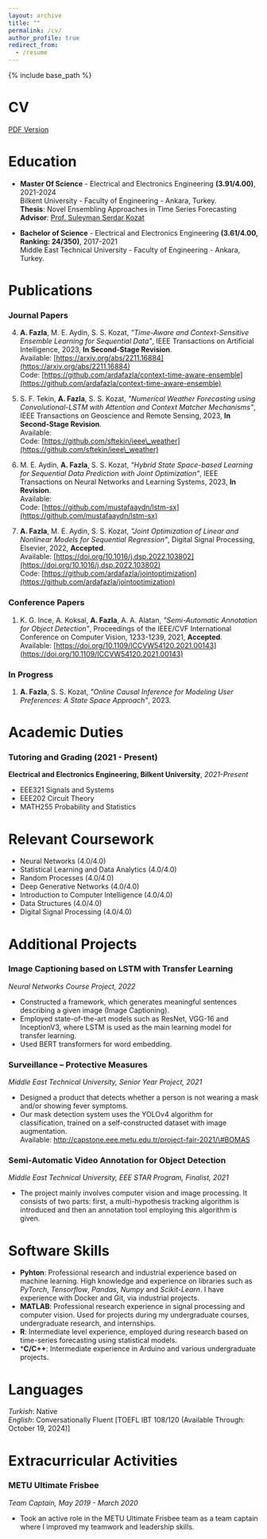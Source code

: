 ```yaml
---
layout: archive
title: ""
permalink: /cv/
author_profile: true
redirect_from:
  - /resume
---
```


{% include base_path %}

CV
======
[PDF Version](http://ardafazla.github.io/files/arda_fazla_cv.pdf)

Education
======
* **Master Of Science** - Electrical and Electronics Engineering **(3.91/4.00)**, 2021-2024  
Bilkent University - Faculty of Engineering - Ankara, Turkey.  
**Thesis**: Novel Ensembling Approaches in Time Series Forecasting  
**Advisor**: [Prof. Suleyman Serdar Kozat](http://kilyos.ee.bilkent.edu.tr/~kozat/)  

* **Bachelor of Science** - Electrical and Electronics Engineering **(3.61/4.00, Ranking: 24/350)**, 2017-2021  
Middle East Technical University - Faculty of Engineering - Ankara, Turkey.

Publications
======

### Journal Papers
4. **A. Fazla**, M. E. Aydin, S. S. Kozat, _"Time-Aware and Context-Sensitive Ensemble Learning for Sequential Data"_, IEEE Transactions on Artificial Intelligence, 2023, **In Second-Stage Revision**.  
   Available: [https://arxiv.org/abs/2211.16884](https://arxiv.org/abs/2211.16884)  
   Code: [https://github.com/ardafazla/context-time-aware-ensemble](https://github.com/ardafazla/context-time-aware-ensemble)  

3. S. F. Tekin, **A. Fazla**, S. S. Kozat, _"Numerical Weather Forecasting using Convolutional-LSTM with Attention and Context Matcher Mechanisms"_, IEEE Transactions on Geoscience and Remote Sensing, 2023, **In Second-Stage Revision**.  
   Available:  
   Code: [https://github.com/sftekin/ieee\_weather](https://github.com/sftekin/ieee\_weather)  

2. M. E. Aydin, **A. Fazla**, S. S. Kozat, _"Hybrid State Space-based Learning for Sequential Data Prediction with Joint Optimization"_, IEEE Transactions on Neural Networks and Learning Systems, 2023, **In Revision**.  
   Available:  
   Code: [https://github.com/mustafaaydn/lstm-sx](https://github.com/mustafaaydn/lstm-sx)  

1. **A. Fazla**, M. E. Aydin, S. S. Kozat, _"Joint Optimization of Linear and Nonlinear Models for Sequential Regression"_, Digital Signal Processing, Elsevier, 2022, **Accepted**.  
   Available: [https://doi.org/10.1016/j.dsp.2022.103802](https://doi.org/10.1016/j.dsp.2022.103802)  
   Code: [https://github.com/ardafazla/jointoptimization](https://github.com/ardafazla/jointoptimization)  

### Conference Papers
1. K. G. Ince, A. Koksal, **A. Fazla**, A. A. Alatan, _"Semi-Automatic Annotation for Object Detection"_, Proceedings of the IEEE/CVF International Conference on Computer Vision, 1233-1239, 2021, **Accepted**.  
   Available: [https://doi.org/10.1109/ICCVW54120.2021.00143](https://doi.org/10.1109/ICCVW54120.2021.00143)  

### In Progress
1. **A. Fazla**, S. S. Kozat, _"Online Causal Inference for Modeling User Preferences: A State Space Approach"_, 2023.  

  
Academic Duties
======
### Tutoring and Grading (2021 - Present)
**Electrical and Electronics Engineering, Bilkent University**, _2021-Present_  
* EEE321 Signals and Systems  
* EEE202 Circuit Theory  
* MATH255 Probability and Statistics  

Relevant Coursework
======
* Neural Networks (4.0/4.0)  
* Statistical Learning and Data Analytics (4.0/4.0)  
* Random Processes (4.0/4.0)  
* Deep Generative Networks (4.0/4.0)  
* Introduction to Computer Intelligence (4.0/4.0)  
* Data Structures (4.0/4.0)  
* Digital Signal Processing (4.0/4.0)  

Additional Projects
======
### Image Captioning based on LSTM with Transfer Learning
_Neural Networks Course Project, 2022_  
* Constructed a framework, which generates meaningful sentences describing a given image (Image Captioning).  
* Employed state-of-the-art models such as ResNet, VGG-16 and InceptionV3, where LSTM is used as the main learning model for transfer learning.  
* Used BERT transformers for word embedding.  

### Surveillance – Protective Measures  
_Middle East Technical University, Senior Year Project, 2021_  
* Designed a product that detects whether a person is not wearing a mask and/or showing fever symptoms.  
* Our mask detection system uses the YOLOv4 algorithm for classification, trained on a self-constructed dataset with image augmentation.  
Available: http://capstone.eee.metu.edu.tr/project-fair-2021/\#BOMAS
 
### Semi-Automatic Video Annotation for Object Detection  
_Middle East Technical University, EEE STAR Program, Finalist, 2021_  
* The project mainly involves computer vision and image processing. It consists of two parts: first, a multi-hypothesis tracking algorithm is introduced and then an annotation tool employing this algorithm is given.  

Software Skills
======
* **Pyhton**: Professional research and industrial experience based on machine learning. High knowledge and experience on libraries such as _PyTorch_, _Tensorflow_, _Pandas_, _Numpy_ and _Scikit-Learn_. I have experience with Docker and Git, via industrial projects.  
* **MATLAB**: Professional research experience in signal processing and computer vision. Used for projects during my undergraduate courses, undergraduate research, and internships.  
* **R**: Intermediate level experience, employed during research based on time-series forecasting using statistical models.  
* ***C/C++**: Intermediate experience in Arduino and various undergraduate projects.  

Languages
======
_Turkish_: Native  
_English_: Conversationally Fluent \[TOEFL IBT 108/120 (Available Through: October 19, 2024)\]  

Extracurricular Activities
======
### METU Ultimate Frisbee  
_Team Captain, May 2019 - March 2020_  
* Took an active role in the METU Ultimate Frisbee team as a team captain  where I improved my teamwork and leadership skills.  
